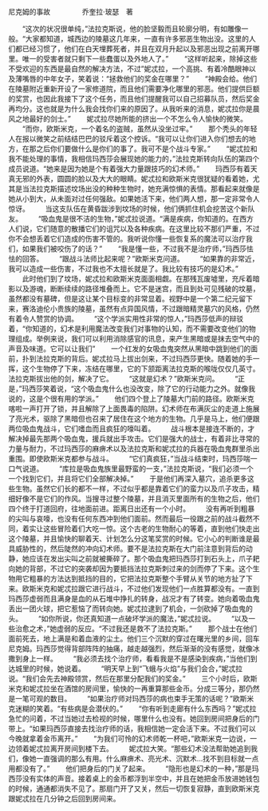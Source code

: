 尼克姆的事故
　　
　　乔奎拉·玻瑟　著

　　“这次的状况很单纯，”法拉克斯说，他的脸坚毅而且轮廓分明，有如雕像一般。“大家都知道，城西边的陵墓这几年来，一直有许多邪恶生物出没。这里的人们都已经习惯了，他们在白天埋葬死者，并且在双月升起以及邪恶出现之前离开哪里。唯一的受害者就只剩下一些蠢蛋以及外地人了。”
　　“这样听起来，除掉这些不受欢迎的东西是最自然的解决方法，不过”妮忒拉，一个高挑、有着冷酷眼神以及薄嘴唇的中年女子，笑着说：“拯救他们的奖金在哪里？”
　　“神殿会给。他们在陵墓附近重新开设了一家修道院，而且他们需要净化哪里的邪恶。他们提供巨额的奖赏，也因此我接下了这个任务，而且他们提醒我可以自己招募队员，然后奖金再均分。这也就是为什么我会找你们来的原因了。从我听来的消息，妮忒拉你是晨风之地最好的剑士。”
　　妮忒拉尽她所能的挤出一个不怎么令人愉快的微笑。
　　“而你，欧斯米克，一个着名的盗贼，虽然从没坐过牢。”
　　那个秃头的年轻人在报以微笑之前结结巴巴的驳斥着这个控诉。“我可以让你们进入你们想去的地方，在那之后你们要做什么是你们的事了。我可不是个战斗专家。”
　　“妮忒拉和我不能处理的事情，我相信玛西莎会展现她的能力的，”法拉克斯转向队伍的第四个成员说道。“她来是因为她是个有着强大力量跟技巧的幻术师。”
　　玛西莎有着天真无邪的外表，圆圆的脸以及大大的眼睛。妮忒拉和欧斯米克很犹疑的看着她，尤其是当法拉克斯描述坟场出没的种种生物时，她充满惊惧的表情。那看起来就像是她从小到大，从未面对过任何强敌。如果她活下来，他们两人想，那一定非常令人惊讶。
　　当这支队伍在黄昏跋涉到坟场的时候，他们俩抓住机会挖苦这个新队友。
　　“吸血鬼是很不洁的生物，”妮忒拉说道。“满是疾病，你知道的。在西方人们说，它们随意的散播它们的诅咒以及各种疾病。在这里比较不那们严重，不过你不会想丢着它们造成的伤害不管的。我听说你懂一些恢复系的魔法可以治疗我们，如果我们被咬伤了的话？”
　　“我是懂一些，不过我不是治疗师，”玛西莎怯怯的回答。
　　“跟战斗法师比起来呢？”欧斯米克问道。
　　“如果靠的非常近，我可以造成一些伤害，不过我也不太擅长就是了。我比较有技巧的是幻术。”
　　此时他们到了坟场，妮忒拉和欧斯米克面面相觑。在那残瓦废墟里，充斥着暗影以及游魂，断断续续的路径堆叠而上。它不是迷宫，而且到处可见残破的坟墓，虽然都没有墓碑，但是这让某个目标变的非常显着。视野中是一个第二纪元留下来，赛洛迪伦小贵族的陵墓，虽然有点异国风情，不过跟暗精灵墓穴的风格，仍然有着令人赞赏的协调。
　　“这个学派实用性非常的惊人，”玛西莎低声的辩驳着，“你知道的，幻术是利用魔法改变我们对事物的认知，而不需要改变他们的物理组成。举例来说，我们可以利用消除感官的讯息，来产生黑暗或是抹去空气中的声音及味道。它可以让我们”
　　一个红发的女吸血鬼突然从黑暗中跳到他们的面前，扑到法拉克斯的背后。妮忒拉马上拔出剑来，不过玛西莎更快。随着她的手一挥，这个生物停了下来，冻结在哪里，它的下颔距离法拉克斯的喉咙仅仅几英寸。法拉克斯拔出他的剑，解决了它。
　　“这就是幻术？”欧斯米克问。
　　“正是，”玛西莎笑着说，“这个吸血鬼什么也没改变，除了它的行动能力之外。就像我说的，这是个很有用的学派。”
　　他们四个登上了陵墓大门前的路径。欧斯米克喀啦一声打开了锁，并且解除了上面畏毒的陷阱。幻术师在布满灰尘的走道上施展了亮光术，驱除了黑暗但也召来了居住在这个地方的生物。几乎是马上，他们便跟两位吸血鬼战斗，它们嗜血而且疯狂的嚎叫着。
　　战斗根本是接连不断的，才解决掉最先那两个吸血鬼，援兵就出手攻击。它们是强大的战士，有着非比寻常的力量与耐力，不过玛西莎的麻痹术以及法拉克斯和妮忒拉的兵器在吸血鬼群里杀出重围。即使欧斯米克都参与战斗。
　　“它们真疯狂，”当战斗结束时，玛西莎喘一口气说道。
　　“库拉是吸血鬼族里最野蛮的一支，”法拉克斯说，“我们必须一个一个找到它们，并且将它们全部解决掉。”
　　于是他们再深入墓穴，追杀更多这些生物。虽然它们长的都不一样，不过似乎都是靠着它们的蛮力以及爪子攻击，精细好像不是它们的作风。当搜寻过整个陵墓，并且消灭里面所有的生物之后，他们四个终于打道回府，往地面前进。距离日出还有一个小时。
　　没有再听到粗暴的尖叫与哀嚎，也没有任何东西冲到他们面前。然而最后一役跟之前的战斗截然不同，着实让这些冒险着们大吃一惊。这个古老的生物耐心的等着，直到他们快走出这个陵墓，并且愉快的聊着天、计划怎么分这笔奖赏的时候。它小心的判断谁是最具威胁性的，然后陡然的冲向幻术师。要不是法拉克斯在大门前注意到背后的动静，她应该在发出尖叫之前就被撕碎了。那个吸血鬼把玛西莎打到石头上，爪子耙向她的背部，不过它的突袭却因为要抵挡法拉克斯刺过来的剑而停了下来。这个生物用它粗暴的方法达到抵挡的目的，它把法拉克斯整个手臂从关节的地方扯了下来。欧斯米克和妮忒拉跟它进行战斗，不过他们发现他们一点胜算都没有。一直到玛西莎虚弱而且满身是血的从石堆中挣扎的转身，战况才有了转变。她向着吸血鬼丢出一团火球，把它惹恼了而转向她。妮忒拉逮到了机会，一剑砍掉了吸血鬼的头。
　　“如你所说，你还真知道一点破坏学派的魔法，”妮忒拉说。
　　“以及一些治愈之术，”她虚弱的反应。“不过我还是救不了法拉克斯。”
　　那个战士在他们面前死去，地上满是和着血液的尘土。他们三个沉默的穿过在曙光里的乡间，回车尼克姆。玛西莎觉得背部阵阵的抽痛，越走越强烈，然后渐渐的没有感觉，就像冰撒到身上一样。
　　“我必须去找个治疗师，看看我是不是感染到疾病，”当他们到达城里的时候，她说着。
　　“明天早上到“飞蛾与火焰”与我们会合，”妮忒拉说。“我们会先去神殿领赏，然后在那里分配我们的奖金。”
　　三个小时后，欧斯米克和妮忒拉坐在酒馆的房间里，愉快的一再重算那些金币。分成三等分，那仍然是一笔可观的数目。
　　“如果治疗师对玛西莎的病也束手无策的话呢？”欧斯米克迷糊的笑着。“有些病是会潜伏的。”
　　“你有听到走廊有什么东西吗？”妮忒拉急忙的问着，不过当她过去检视的时候，哪里什么也没有。她回到房间把身后的门带上。“如果玛西莎直接去找治疗师的话，我相信她一定会活下来。不过我们可以今晚就拿着金币离开。”
　　“为我们可怜的幻术师乾一杯吧，”欧斯米克一边说，一边领着妮忒拉离开房间到楼下去。
　　妮忒拉大笑。“那些幻术没法帮助她追到我们，像她一直强调的那么有用。什么麻痹术、亮光术、沉默术…找不到目标就一点用都没有了。”
　　他们把身后的门关了起来。
　　“隐形也是幻术的一种，”那是玛西莎没有实体的声音。接着桌上的金币都浮到半空中，并且在她把金币放进她钱包的时候，通通都消失不见了。那扇门开了又关，然后一切恢复寂静，直到欧斯米克跟妮忒拉在几分钟之后回到房间来。
